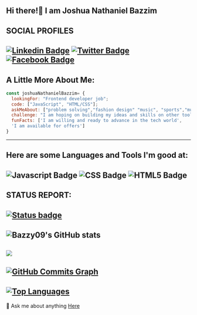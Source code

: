 Hi there!👋 I am Joshua Nathaniel Bazzim
---
SOCIAL PROFILES
---
[![Linkedin Badge](https://img.shields.io/badge/LinkedIn-0077B5?style=for-the-badge&logo=linkedin&logoColor=white)](https://www.linkedin.com/in/joshnath) [![Twitter Badge](https://img.shields.io/badge/Twitter-1DA1F2?style=for-the-badge&logo=twitter&logoColor=white)](https://twitter.com/Bazzzim) [![Facebook Badge](https://img.shields.io/badge/Facebook-1877F2?style=for-the-badge&logo=facebook&logoColor=white)](https://web.facebook.com/Josh.NATH3)
---
A Little More About Me:
---
```javascript
const joshuaNathanielBazzim= {
  lookingFor: "Frontend developer job";
  code: ["JavaScript", "HTML/CSS"];
  askMeAbout: ["problem solving","fashion design" "music", "sports","music"],
  challenge: "I am hoping on building my ideas and skills on other tools like React, Vue.js and Ruby",
  funFacts: ['I am willing and ready to advance in the tech world', 
  'I am available for offers']
}
```
---
Here are some Languages and Tools I'm good at:
---
![Javascript Badge](https://img.shields.io/badge/JavaScript-F7DF1E?style=for-the-badge&logo=javascript&logoColor=black) ![CSS Badge](https://img.shields.io/badge/CSS3-1572B6?style=for-the-badge&logo=css3&logoColor=white) ![HTML5 Badge](https://img.shields.io/badge/HTML5-E34F26?style=for-the-badge&logo=html5&logoColor=white)
----
STATUS REPORT:
---
[![Status badge](https://img.shields.io/badge/HIRING_STATUS-AVAILABLE-<COLOR>.svg)](https://shields.io/)
---
![Bazzy09's GitHub stats](https://github-readme-stats.vercel.app/api?username=Phildeoner&show_icons=true&theme=dark_private=true&title_color=0891b2&text_color=ffffff&icon_color=0891b2&bg_color=1c1917&hide_border=true&show_icons=true)
---
<a href="https://github.com/Bazzy09"><img src="https://github-readme-streak-stats.herokuapp.com/?user=Phildeoner&stroke=ffffff&background=1c1917&ring=0891b2&fire=0891b2&currStreakNum=ffffff&currStreakLabel=0891b2&sideNums=ffffff&sideLabels=ffffff&dates=ffffff&hide_border=true" /></a>
---
<a href="http://www.github.com/Bazzy09"><img src="https://github-readme-activity-graph.cyclic.app/graph?username=Phildeoner&bg_color=1c1917&color=ffffff&line=0891b2&point=ffffff&area_color=1c1917&area=true&hide_border=true&custom_title=GitHub%20Commits%20Graph" alt="GitHub Commits Graph" /></a>
---
<a href="https://github.com/Bazzy09" align="left"><img src="https://github-readme-stats.vercel.app/api/top-langs/?username=Phildeoner&langs_count=10&title_color=0891b2&text_color=ffffff&icon_color=0891b2&bg_color=1c1917&hide_border=true&locale=en&custom_title=Top%20%Languages" alt="Top Languages" /></a> 
---
💬 Ask me about anything [Here](https://github.com/Bazzy09/bazzy09/issues)
